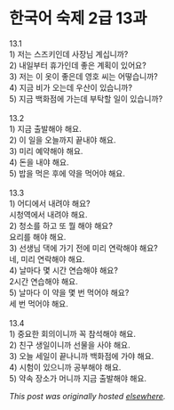 # 한국어 숙제 2급 13과

<p>13.1<br>1) &#51200;&#45716; &#49828;&#51592;&#53412;&#51064;&#45936; &#49324;&#51109;&#45784; &#44228;&#49901;&#45768;&#44620;?<br>2) &#45236;&#51068;&#48512;&#53552; &#55092;&#44032;&#51064;&#45936; &#51339;&#51008; &#44228;&#54925;&#51060; &#51080;&#50612;&#50836;?<br>3) &#51200;&#45716; &#51060; &#50743;&#51060; &#51339;&#51008;&#45936; &#50689;&#54840; &#50472;&#45716; &#50612;&#46523;&#49845;&#45768;&#44620;?<br>4) &#51648;&#44552; &#48708;&#44032; &#50724;&#45716;&#45936; &#50864;&#49328;&#51060; &#51080;&#49845;&#45768;&#44620;?<br>5) &#51648;&#44552; &#48177;&#54868;&#51216;&#50640; &#44032;&#45716;&#45936; &#48512;&#53441;&#54624; &#51068;&#51060; &#51080;&#49845;&#45768;&#44620;?<br><br>13.2<br>1) &#51648;&#44552; &#52636;&#48156;&#54644;&#50556; &#54644;&#50836;.<br>2) &#51060; &#51068;&#51012; &#50724;&#45720;&#44620;&#51648; &#45149;&#45236;&#50556; &#54644;&#50836;.<br>3) &#48120;&#47532; &#50696;&#50557;&#54644;&#50556; &#54644;&#50836;.<br>4) &#46024;&#51012; &#45236;&#50556; &#54644;&#50836;.<br>5) &#48165;&#51012; &#47673;&#51008; &#54980;&#50640; &#50557;&#51012; &#47673;&#50612;&#50556; &#54644;&#50836;.<br><br>13.3<br>1) &#50612;&#46356;&#50640;&#49436; &#45236;&#47140;&#50556; &#54644;&#50836;?<br>&#49884;&#52397;&#50669;&#50640;&#49436; &#45236;&#47140;&#50556; &#54644;&#50836;.<br>2) &#52397;&#49548;&#47484; &#54616;&#44256; &#46608; &#47960; &#54644;&#50556; &#54644;&#50836;?<br>&#50836;&#47532;&#47484; &#54644;&#50556; &#54644;&#50836;.<br>3) &#49440;&#49373;&#45784; &#45825;&#50640; &#44032;&#44592; &#51204;&#50640; &#48120;&#47532; &#50672;&#46973;&#54644;&#50556; &#54644;&#50836;?<br>&#45348;, &#48120;&#47532; &#50672;&#46973;&#54644;&#50556; &#54644;&#50836;.<br>4) &#45216;&#47560;&#45796; &#47751; &#49884;&#44036; &#50672;&#49845;&#54644;&#50556; &#54644;&#50836;?<br>2&#49884;&#44036; &#50672;&#49845;&#54644;&#50556; &#54644;&#50836;.<br>5) &#45216;&#47560;&#45796; &#51060; &#50557;&#51012; &#47751; &#48264; &#47673;&#50612;&#50556; &#54644;&#50836;?<br>&#49464; &#48264; &#47673;&#50612;&#50556; &#54644;&#50836;.<br><br>13.4<br>1) &#51473;&#50836;&#54620; &#54924;&#51032;&#51060;&#45768;&#44620; &#44845; &#52280;&#49437;&#54644;&#50556; &#54644;&#50836;.<br>2) &#52828;&#44396; &#49373;&#51068;&#51060;&#45768;&#44620; &#49440;&#47932;&#51012; &#49324;&#50556; &#54644;&#50836;.<br>3) &#50724;&#45720; &#49464;&#51068;&#51060; &#45149;&#45208;&#45768;&#44620; &#48177;&#54868;&#51216;&#50640; &#44032;&#50556; &#54644;&#50836;.<br>4) &#49884;&#54744;&#51060; &#51080;&#51004;&#45768;&#44620; &#44277;&#48512;&#54644;&#50556; &#54644;&#50836;.<br>5) &#50557;&#49549; &#51109;&#49548;&#44032; &#47672;&#45768;&#44620; &#51648;&#44552; &#52636;&#48156;&#54644;&#50556; &#54644;&#50836;.</p>


*This post was originally hosted [elsewhere](http://planspace.blogspot.com/2009/03/2-13.html).*
